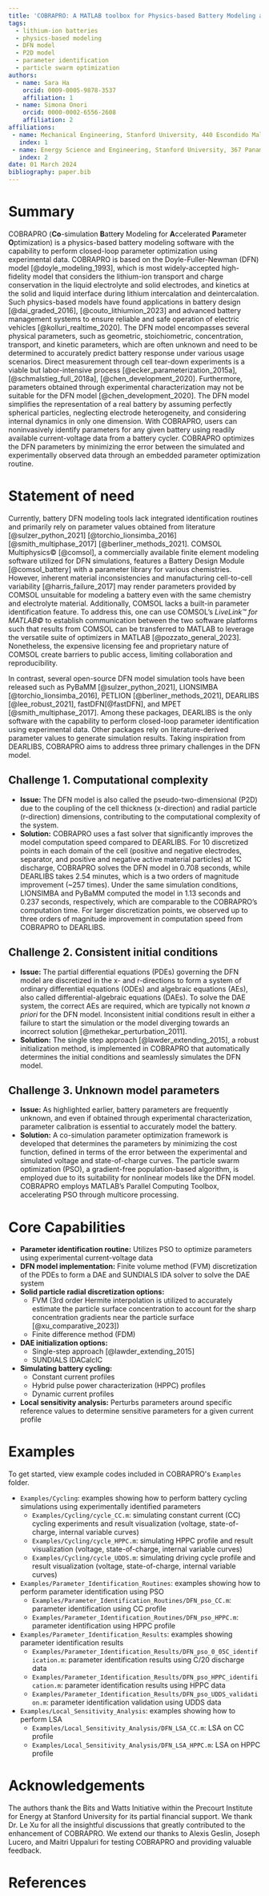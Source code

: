```yaml
---
title: 'COBRAPRO: A MATLAB toolbox for Physics-based Battery Modeling and Co-simulation Parameter Optimization'
tags:
  - lithium-ion batteries
  - physics-based modeling
  - DFN model
  - P2D model
  - parameter identification
  - particle swarm optimization
authors:
  - name: Sara Ha
    orcid: 0009-0005-9878-3537
    affiliation: 1 
  - name: Simona Onori
    orcid: 0000-0002-6556-2608
    affiliation: 2
affiliations:
 - name: Mechanical Engineering, Stanford University, 440 Escondido Mall, Stanford 94305, CA, USA
   index: 1
 - name: Energy Science and Engineering, Stanford University, 367 Panama Mall, Stanford 94305, CA, USA
   index: 2
date: 01 March 2024
bibliography: paper.bib
---
```


# Summary
COBRAPRO (**Co**-simulation **B**atte**r**y Modeling for **A**ccelerated **P**a**r**ameter **O**ptimization) is a physics-based battery modeling software with the capability to perform closed-loop parameter optimization using experimental data. COBRAPRO is based on the Doyle-Fuller-Newman (DFN) model [@doyle_modeling_1993], which is most widely-accepted high-fidelity model that considers the lithium-ion transport and charge conservation in the liquid electrolyte and solid electrodes, and kinetics at the solid and liquid interface during lithium intercalation and deintercalation. Such physics-based models have found applications in battery design [@dai_graded_2016], [@couto_lithiumion_2023] and advanced battery management systems to ensure reliable and safe operation of electric vehicles [@kolluri_realtime_2020]. The DFN model encompasses several physical parameters, such as geometric, stoichiometric, concentration, transport, and kinetic parameters, which are often unknown and need to be determined to accurately predict battery response under various usage scenarios. Direct measurement through cell tear-down experiments is a viable but labor-intensive process [@ecker_parameterization_2015a], [@schmalstieg_full_2018a], [@chen_development_2020]. Furthermore, parameters obtained through experimental characterization may not be suitable for the DFN model [@chen_development_2020]. The DFN model simplifies the representation of a real battery by assuming perfectly spherical particles, neglecting electrode heterogeneity, and considering internal dynamics in only one dimension. With COBRAPRO, users can noninvasively identify parameters for any given battery using readily available current-voltage data from a battery cycler. COBRAPRO optimizes the DFN parameters by minimizing the error between the simulated and experimentally observed data through an embedded parameter optimization routine.

# Statement of need

Currently, battery DFN modeling tools lack integrated identification routines and primarily rely on parameter values obtained from literature [@sulzer_python_2021] [@torchio_lionsimba_2016] [@smith_multiphase_2017] [@berliner_methods_2021]. COMSOL Multiphysics&copy; [@comsol], a commercially available finite element modeling software utilized for DFN simulations, features a Battery Design Module [@comsol_battery] with a parameter library for various chemistries. However, inherent material inconsistencies and manufacturing cell-to-cell variability [@harris_failure_2017] may render parameters provided by COMSOL unsuitable for modeling a battery even with the same chemistry and electrolyte material. Additionally, COMSOL lacks a built-in parameter identification feature. To address this, one can use COMSOL’s *LiveLink&trade; for MATLAB&copy;* to establish communication between the two software platforms such that results from COMSOL can be transferred to MATLAB to leverage the versatile suite of optimizers in MATLAB [@pozzato_general_2023]. Nonetheless, the expensive licensing fee and proprietary nature of COMSOL create barriers to public access, limiting collaboration and reproducibility.

In contrast, several open-source DFN model simulation tools have been released such as PyBaMM [@sulzer_python_2021], LIONSIMBA [@torchio_lionsimba_2016], PETLION [@berliner_methods_2021], DEARLIBS [@lee_robust_2021], fastDFN[@fastDFN], and MPET [@smith_multiphase_2017]. Among these packages, DEARLIBS is the only software with the capability to perform closed-loop parameter identification using experimental data. Other packages rely on literature-derived parameter values to generate simulation results. Taking inspiration from DEARLIBS, COBRAPRO aims to address three primary challenges in the DFN model.

## Challenge 1. Computational complexity 
- **Issue:** The DFN model is also called the pseudo-two-dimensional (P2D) due to the coupling of the cell thickness (x-direction) and radial particle (r-direction) dimensions, contributing to the computational complexity of the system.
- **Solution:** COBRAPRO uses a fast solver that significantly improves the model computation speed compared to DEARLIBS. For 10 discretized points in each domain of the cell (positive and negative electrodes, separator, and positive and negative active material particles) at 1C discharge, COBRAPRO solves the DFN model in 0.708 seconds, while DEARLIBS takes 2.54 minutes, which is a two orders of magnitude improvement (~257 times). Under the same simulation conditions, LIONSIMBA and PyBaMM computed the model in 1.13 seconds and 0.237 seconds, respectively, which are comparable to the COBRAPRO’s computation time. For larger discretization points, we observed up to three orders of magnitude improvement in computation speed from COBRAPRO to DEARLIBS.

## Challenge 2. Consistent initial conditions
- **Issue:** The partial differential equations (PDEs) governing the DFN model are discretized in the x- and r-directions to form a system of ordinary differential equations (ODEs) and algebraic equations (AEs), also called differential-algebraic equations (DAEs). To solve the DAE system, the correct AEs are required, which are typically not known *a priori* for the DFN model. Inconsistent initial conditions result in either a failure to start the simulation or the model diverging towards an incorrect solution [@methekar_perturbation_2011].
- **Solution:** The single step approach [@lawder_extending_2015], a robust initialization method, is implemented in COBRAPRO that automatically determines the initial conditions and seamlessly simulates the DFN model.

## Challenge 3. Unknown model parameters
- **Issue:** As highlighted earlier, battery parameters are frequently unknown, and even if obtained through experimental characterization, parameter calibration is essential to accurately model the battery.
- **Solution:** A co-simulation parameter optimization framework is developed that determines the parameters by minimizing the cost function, defined in terms of the error between the experimental and simulated voltage and state-of-charge curves. The particle swarm optimization (PSO), a gradient-free population-based algorithm, is employed due to its suitability for nonlinear models like the DFN model. COBRAPRO employs MATLAB’s Parallel Computing Toolbox, accelerating PSO through multicore processing.

# Core Capabilities
- **Parameter identification routine:** Utilizes PSO to optimize parameters using experimental current-voltage data
- **DFN model implementation:** Finite volume method (FVM) discretization of the PDEs to form a DAE and SUNDIALS IDA solver to solve the DAE system
- **Solid particle radial discretization options:**
  - FVM (3rd order Hermite interpolation is utilized to accurately estimate the particle surface concentration to account for the sharp concentration gradients near the particle surface [@xu_comparative_2023])
  - Finite difference method (FDM)
- **DAE initialization options:**
  - Single-step approach [@lawder_extending_2015]
  - SUNDIALS IDACalcIC
- **Simulating battery cycling:**
  - Constant current profiles
  - Hybrid pulse power characterization (HPPC) profiles
  - Dynamic current profiles 
- **Local sensitivity analysis:** Perturbs parameters around specific reference values to determine sensitive parameters for a given current profile

# Examples 
To get started, view example codes included in COBRAPRO's ``Examples`` folder.
- ``Examples/Cycling``: examples showing how to perform battery cycling simulations using experimentally identified parameters
  - ``Examples/Cycling/cycle_CC.m``: simulating constant current (CC) cycling experiments and result visualization (voltage, state-of-charge, internal variable curves)
  - ``Examples/Cycling/cycle_HPPC.m``: simulating HPPC profile and result visualization (voltage, state-of-charge, internal variable curves)
  - ``Examples/Cycling/cycle_UDDS.m``: simulating driving cycle profile and result visualization (voltage, state-of-charge, internal variable curves)
- ``Examples/Parameter_Identification_Routines``: examples showing how to perform parameter identification using PSO
  - ``Examples/Parameter_Identification_Routines/DFN_pso_CC.m``: parameter identification using CC profile
  - ``Examples/Parameter_Identification_Routines/DFN_pso_HPPC.m``: parameter identification using HPPC profile
- ``Examples/Parameter_Identification_Results``: examples showing parameter identification results
  - ``Examples/Parameter_Identification_Results/DFN_pso_0_05C_identification.m``: parameter identification results using C/20 discharge data
  - ``Examples/Parameter_Identification_Results/DFN_pso_HPPC_identification.m``: parameter identification results using HPPC data
  - ``Examples/Parameter_Identification_Results/DFN_pso_UDDS_validation.m``: parameter identification validation using UDDS data
- ``Examples/Local_Sensitivity_Analysis``: examples showing how to perform LSA
  - ``Examples/Local_Sensitivity_Analysis/DFN_LSA_CC.m``: LSA on CC profile
  - ``Examples/Local_Sensitivity_Analysis/DFN_LSA_HPPC.m``: LSA on HPPC profile

# Acknowledgements
The authors thank the Bits and Watts Initiative within the Precourt Institute for Energy at Stanford University for its partial financial support. We thank Dr. Le Xu for all the insightful discussions that greatly contributed to the enhancement of COBRAPRO. We extend our thanks to Alexis Geslin, Joseph Lucero, and Maitri Uppaluri for testing COBRAPRO and providing valuable feedback.

# References
